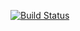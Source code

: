 [![Build Status](https://travis-ci.com/Maksim1509/project-lvl2-s443.svg?branch=master)](https://travis-ci.com/Maksim1509/project-lvl2-s443)
